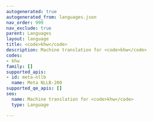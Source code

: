 ```yaml
---
autogenerated: true
autogenerated_from: languages.json
nav_order: 999
nav_exclude: true
parent: Languages
layout: language
title: <code>khw</code>
description: Machine translation for <code>khw</code>
codes:
- khw
family: []
supported_apis:
- id: meta-nllb
  name: Meta NLLB-200
supported_qe_apis: []
seo:
  name: Machine translation for <code>khw</code>
  type: Language

---
```



